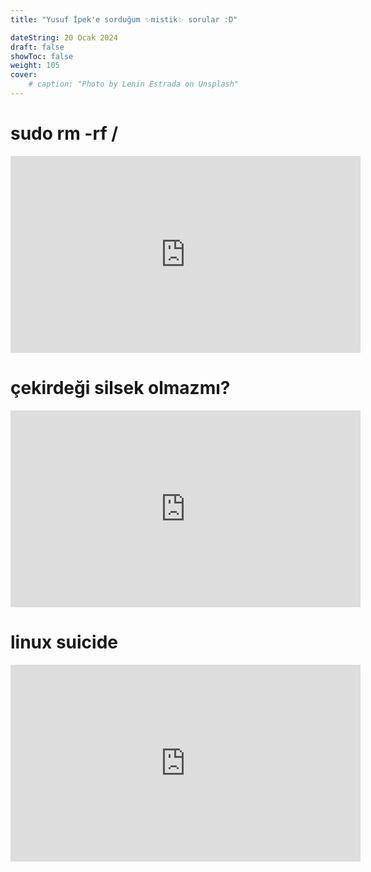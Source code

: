 ```yaml
---
title: "Yusuf İpek'e sorduğum ✨mistik✨ sorular :D"

dateString: 20 Ocak 2024
draft: false
showToc: false
weight: 105
cover:
    # caption: "Photo by Lenin Estrada on Unsplash"
---
```


# sudo rm -rf /
<iframe width="560" height="315" src="https://www.youtube.com/embed/B0qvD6gth1U?si=RazhhKwcZiNZmCyW&amp;clip=UgkxjB94jeVqqOHL76J46u9d5XN9HY59ZPlQ&amp;clipt=EIucbBicxG0" title="YouTube video player" frameborder="0" allow="accelerometer; autoplay; clipboard-write; encrypted-media; gyroscope; picture-in-picture; web-share" allowfullscreen></iframe>

# çekirdeği silsek olmazmı?
<iframe width="560" height="315" src="https://www.youtube.com/embed/B0qvD6gth1U?si=jB_XhsRF0Zz44ZTH&amp;clip=UgkxTGV5zBqFBJuKzMUqoOTwj3gwBgCjyTMl&amp;clipt=ENuZ2QEYy5naAQ" title="YouTube video player" frameborder="0" allow="accelerometer; autoplay; clipboard-write; encrypted-media; gyroscope; picture-in-picture; web-share" allowfullscreen></iframe>

# linux suicide
<iframe width="560" height="315" src="https://www.youtube.com/embed/B0qvD6gth1U?si=ewV-SX5r6PmBZc0r&amp;clip=UgkxYtpvpKGLP4n1n4QKiTSwVxh33c52PCfI&amp;clipt=EMyv_QMYxKD-Aw" title="YouTube video player" frameborder="0" allow="accelerometer; autoplay; clipboard-write; encrypted-media; gyroscope; picture-in-picture; web-share" allowfullscreen></iframe>
